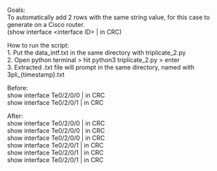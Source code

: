 Goals:
<br/>To automatically add 2 rows with the same string value, for this case to generate  on a Cisco router.
<br/>(show interface &lt;interface ID> | in CRC)

How to run the script:
<br/>1. Put the data_intf.txt in the same directory with triplicate_2.py
<br/>2. Open python terminal > hit python3 triplicate_2.py > enter
<br/>3. Extracted .txt file will prompt in the same directory, named with 3pli_{timestamp}.txt

Before:
<br/>show interface Te0/2/0/0  | in CRC
<br/>show interface Te0/2/0/1  | in CRC

After:
<br/>show interface Te0/2/0/0  | in CRC
<br/>show interface Te0/2/0/0  | in CRC
<br/>show interface Te0/2/0/0  | in CRC
<br/>show interface Te0/2/0/1  | in CRC
<br/>show interface Te0/2/0/1  | in CRC
<br/>show interface Te0/2/0/1  | in CRC
